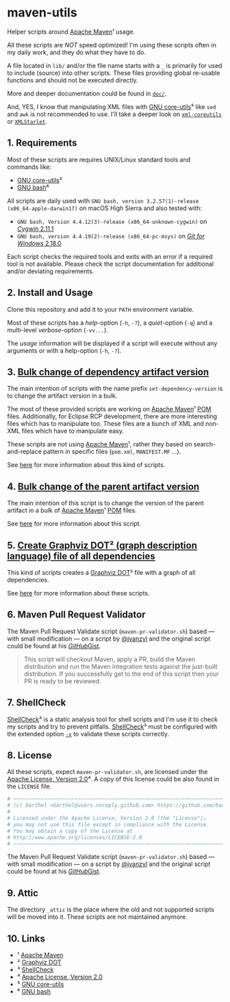 # maven-utils

Helper scripts around [Apache Maven][maven]¹ usage.

All these scripts are *NOT* speed optimized!
I'm using these scripts often in my daily work, and they do what they have to do.

A file located in `lib/` and/or the file name starts with a `_` is primarily for used to include (source) into other scripts. These files providing global re-usable functions and should not be executed directly.

More and deeper documentation could be found in [`doc/`](./doc/).

And, YES, I know that manipulating XML files with [GNU core-utils][core-utils]⁵ like `sed` and `awk` is not recommended to use.
I'll take a deeper look on [`xml-coreutils`][xml-coreutils] or [`XMLStarlet`][xmlstarlet].

## 1. Requirements

Most of these scripts are requires UNIX/Linux standard tools and commands like:

* [GNU core-utils][core-utils]⁵
* [GNU bash][bash]⁶

All scripts are daily used with `GNU bash, version 3.2.57(1)-release (x86_64-apple-darwin17)` on macOS High Sierra and also tested with:

* `GNU bash, Version 4.4.12(3)-release (x86_64-unknown-cygwin)` on [_Cygwin_ 2.11.1][cygwin]
* `GNU bash, version 4.4.19(2)-release (x86_64-pc-msys)` on [_Git for Windows_ 2.18.0][git-bash]

Each script checks the required tools and exits with an error if a required tool is not available.
Please check the script documentation for additional and/or deviating requirements.

## 2. Install and Usage

Clone this repository and add it to your `PATH` environment variable.

Most of these scripts has a _help_-option (`-h`, `-?`), a _quiet_-option (`-q`) and a multi-level _verbose_-option (`-vv...`).

The _usage_ information will be displayed if a script will execute without any arguments or with a help-option (`-h`, `-?`).

## 3. [Bulk change of dependency artifact version](./doc/set-dependency-version.md "doc/set-dependency-version.md")

The main intention of scripts with the name prefix `set-dependency-version` is to change the artifact version in a bulk.

The most of these provided scripts are working on [Apache Maven][maven]¹ [POM][maven-pom] files.
Additionally, for Eclipse RCP development, there are more interesting files which has to manipulate too.
These files are a bunch of XML and non-XML files which have to manipulate easy.

These scripts are not using [Apache Maven][maven]¹, rather they based on search-and-replace pattern in specific files (`pom.xml`, `MANIFEST.MF` ...).

See [here](./doc/set-dependency-version.md "doc/set-dependency-version.md") for more information about this kind of scripts.

## 4. [Bulk change of the parent artifact version](./doc/set-parent-version.md "doc/set-parent-version.md")

The main intention of this script is to change the version of the parent artifact in a bulk of [Apache Maven][maven]¹ [POM][maven-pom] files.

See [here](./doc/set-parent-version.md "doc/set-parent-version.md") for more information about this script.

## 5. [Create Graphviz DOT² (graph description language) file of all dependencies](./doc/dot-dependencies.md "doc/dot-dependencies.md")

This kind of scripts creates a [Graphviz DOT][graphviz-dot]² file with a graph of all dependencies.

See [here](./doc/dot-dependencies.md "doc/dot-dependencies.md") for more information about these scripts.

## 6. Maven Pull Request Validator

The Maven Pull Request Validate script (`maven-pr-validator.sh`) based — with small modification — on a script by [@jvanzyl][jvanzyl] and the original script could be found at his [*GitHub*Gist][maven-pr-validator].

> This script will checkout Maven, apply a PR, build the Maven distribution and run the Maven integration tests against the just-built distribution. If you successfully get to the end of this script then your PR is ready to be reviewed.

## 7. ShellCheck

[ShellCheck][shellcheck]³ is a static analysis tool for shell scripts and I'm use it to check my scripts and try to prevent pitfalls.
[ShellCheck][shellcheck]³ must be configured with the extended option [`-x`][SC1091] to validate these scripts correctly.

## 8. License

All these scripts, expect `maven-pr-validator.sh`, are licensed under the [Apache License, Version 2.0][apl]⁴.
A copy of this license could be also found in the `LICENSE` file.

```bash
# ~~~~~~~~~~~~~~~~~~~~~~~~~~~~~~~~~~~~~~~~~~~~~~~~~~~~~~~~~~~~~~~~~~~~~~~~~
# (c) barthel <barthel@users.noreply.github.com> https://github.com/barthel
#
# Licensed under the Apache License, Version 2.0 (the "License");
# you may not use this file except in compliance with the License.
# You may obtain a copy of the License at
# http://www.apache.org/licenses/LICENSE-2.0
# ~~~~~~~~~~~~~~~~~~~~~~~~~~~~~~~~~~~~~~~~~~~~~~~~~~~~~~~~~~~~~~~~~~~~~~~~~
```

The Maven Pull Request Validate script (`maven-pr-validator.sh`) based — with small modification — on a script by [@jvanzyl][jvanzyl] and the original script could be found at his [*GitHub*Gist][maven-pr-validator].

## 9. Attic

The directory `_attic` is the place where the old and not supported scripts will be moved into it. These scripts are not maintained anymore.

## 10. Links

[//]: # "https://unicode-table.com/en/blocks/superscripts-and-subscripts/"

* ¹ [Apache Maven][maven]
* ² [Graphviz DOT][graphviz-dot]
* ³ [ShellCheck][shellcheck]
* ⁴ [Apache License, Version 2.0][apl]
* ⁵ [GNU core-utils][core-utils]
* ⁶ [GNU bash][bash]

[maven]:https://maven.apache.org
[maven-pom]:https://maven.apache.org/pom.html#What_is_the_POM
[p2-maven-plugin]:https://github.com/reficio/p2-maven-plugin
[shellcheck]:https://www.shellcheck.net
[SC1091]:https://github.com/koalaman/shellcheck/wiki/SC1091
[apl]:http://www.apache.org/licenses/LICENSE-2.0
[maven-pr-validator]:https://gist.github.com/jvanzyl/16da25976f8ad27293fa
[jvanzyl]:https://github.com/jvanzyl
[core-utils]:https://www.gnu.org/software/coreutils/manual/coreutils.html
[bash]:https://www.gnu.org/software/bash/bash.html
[git-bash]:https://git-scm.com/download/win
[cygwin]:https://cygwin.com/install.html
[xml-coreutils]:http://xml-coreutils.sourceforge.net/introduction.html
[xmlstarlet]:http://xmlstar.sourceforge.net/
[graphviz-dot]:https://graphviz.gitlab.io/_pages/doc/info/lang.html

